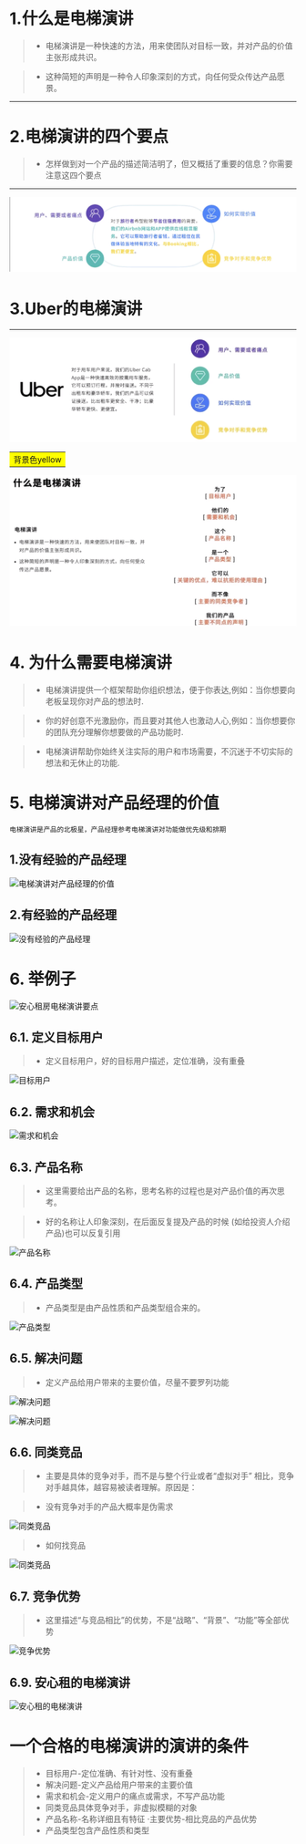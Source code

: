 

# 1.什么是电梯演讲

>+ 电梯演讲是一种快速的方法，用来使团队对目标一致，并对产品的价值主张形成共识。  </span>

>+ 这种简短的声明是一种令人印象深刻的方式，向任何受众传达产品愿景。
---
# **2.电梯演讲的四个要点**
>+ 怎样做到对一个产品的描述简洁明了，但又概括了重要的信息？你需要注意这四个要点
---
![电梯演讲4要素](/商业模式分析和需求挖掘/商业模式分析-电梯演讲图片/电梯演讲4要素.png)


# <b>3.Uber的电梯演讲</b>
---
![Uber商业电梯演讲](/商业模式分析和需求挖掘/商业模式分析-电梯演讲图片/Uber商业电梯演讲.png)

<table><tr><td bgcolor=yellow>背景色yellow</td></tr></table>

![电梯演讲的定义](/商业模式分析和需求挖掘/商业模式分析-电梯演讲图片/电梯演讲的定义.png)

# 4. **为什么需要电梯演讲**

> - 电梯演讲提供一个框架帮助你组织想法，便于你表达,例如：当你想要向老板呈现你对产品的想法时.

> - 你的好创意不光激励你，而且要对其他人也激动人心,例如：当你想要你的团队充分理解你想要做的产品功能时.

> - 电梯演讲帮助你始终关注实际的用户和市场需要，不沉迷于不切实际的想法和无休止的功能.

# 5. **电梯演讲对产品经理的价值**
```电梯演讲是产品的北极星，产品经理参考电梯演讲对功能做优先级和排期```



## **1.没有经验的产品经理**
![电梯演讲对产品经理的价值](/商业模式分析和需求挖掘/商业模式分析-电梯演讲图片/电梯演讲对产品经理的价值.png)



## **2.有经验的产品经理**

![没有经验的产品经理](/商业模式分析和需求挖掘/商业模式分析-电梯演讲图片/电梯演讲对产品经理的价值2.png)

# 6. 举例子

![安心租房电梯演讲要点](/商业模式分析和需求挖掘/商业模式分析-电梯演讲图片/安心租房屋租赁APP-电梯演讲要点.png)



## **6.1. 定义目标用户**

> - 定义目标用户，好的目标用户描述，定位准确，没有重叠




![目标用户](/商业模式分析和需求挖掘/商业模式分析-电梯演讲图片/目标用户.png)

## **6.2. 需求和机会**

![需求和机会](/商业模式分析和需求挖掘/商业模式分析-电梯演讲图片/需求和机会.png)



## **6.3. 产品名称**
>- 这里需要给出产品的名称，思考名称的过程也是对产品价值的再次思考。


>- 好的名称让人印象深刻，在后面反复提及产品的时候 (如给投资人介绍产品)也可以反复引用






![产品名称](/商业模式分析和需求挖掘/商业模式分析-电梯演讲图片/产品名称.png)
## **6.4. 产品类型**
>- 产品类型是由产品性质和产品类型组合来的。




![产品类型](/商业模式分析和需求挖掘/商业模式分析-电梯演讲图片/产品类型.png)




## **6.5. 解决问题**
>- 定义产品给用户带来的主要价值，尽量不要罗列功能



![解决问题](/商业模式分析和需求挖掘/商业模式分析-电梯演讲图片/解决的问题.png)


![解决问题](/商业模式分析和需求挖掘/商业模式分析-电梯演讲图片/解决的问题2.png)


## **6.6. 同类竞品**
>- 主要是具体的竞争对手，而不是与整个行业或者“虚拟对手” 相比，竞争对手越具体，越容易被读者理解。原因是：


>- 没有竞争对手的产品大概率是伪需求

![同类竞品](/商业模式分析和需求挖掘/商业模式分析-电梯演讲图片/同类竞品.png)

>- 如何找竞品


![同类竞品](/商业模式分析和需求挖掘/商业模式分析-电梯演讲图片/同类竞品2.png)
## **6.7. 竞争优势**

>- 这里描述“与竞品相比”的优势，不是“战略”、“背景”、“功能”等全部优势

![竞争优势](/商业模式分析和需求挖掘/商业模式分析-电梯演讲图片/竞争优势.png)

## **6.9. 安心租的电梯演讲**

![安心租的电梯演讲](/商业模式分析和需求挖掘/商业模式分析-电梯演讲图片/电梯演讲的输出.png)

# **一个合格的电梯演讲的演讲的条件**

>- 目标用户-定位准确、有针对性、没有重叠 
>- 解决问题-定义产品给用户带来的主要价值 
>- 需求和机会-定义用户的痛点或需求，不写产品功能
>- 同类竞品具体竞争对手，非虚拟模糊的对象 
>- 产品名称-名称详细且有特征 ·主要优势-相比竞品的产品优势
>- 产品类型包含产品性质和类型

